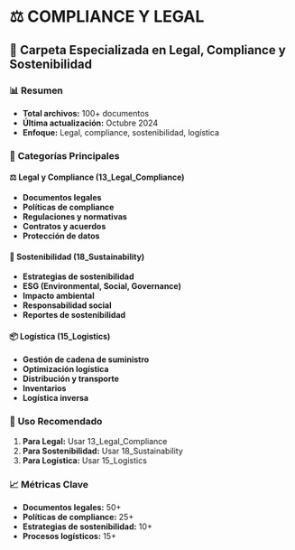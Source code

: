 # ⚖️ COMPLIANCE Y LEGAL
## 📁 Carpeta Especializada en Legal, Compliance y Sostenibilidad

### 📊 **Resumen**
- **Total archivos:** 100+ documentos
- **Última actualización:** Octubre 2024
- **Enfoque:** Legal, compliance, sostenibilidad, logística

### 🎯 **Categorías Principales**

#### ⚖️ **Legal y Compliance (13_Legal_Compliance)**
- **Documentos legales**
- **Políticas de compliance**
- **Regulaciones y normativas**
- **Contratos y acuerdos**
- **Protección de datos**

#### 🌱 **Sostenibilidad (18_Sustainability)**
- **Estrategias de sostenibilidad**
- **ESG (Environmental, Social, Governance)**
- **Impacto ambiental**
- **Responsabilidad social**
- **Reportes de sostenibilidad**

#### 📦 **Logística (15_Logistics)**
- **Gestión de cadena de suministro**
- **Optimización logística**
- **Distribución y transporte**
- **Inventarios**
- **Logística inversa**

### 🎯 **Uso Recomendado**
1. **Para Legal:** Usar 13_Legal_Compliance
2. **Para Sostenibilidad:** Usar 18_Sustainability
3. **Para Logística:** Usar 15_Logistics

### 📈 **Métricas Clave**
- **Documentos legales:** 50+
- **Políticas de compliance:** 25+
- **Estrategias de sostenibilidad:** 10+
- **Procesos logísticos:** 15+













